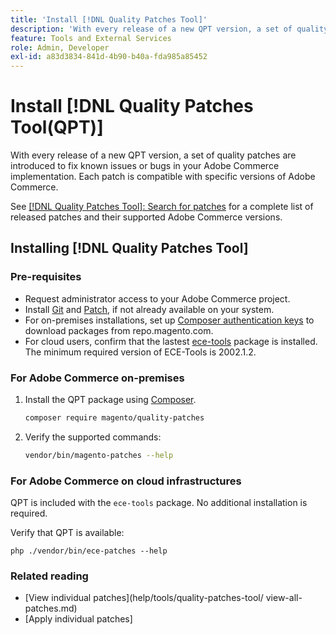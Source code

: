```yaml
---
title: 'Install [!DNL Quality Patches Tool]'
description: 'With every release of a new QPT version, a set of quality patches are introduced to fix known issues or bugs in your Adobe Commerce implementation. Each patch is compatible with specific versions of Adobe Commerce.'
feature: Tools and External Services
role: Admin, Developer
exl-id: a83d3834-841d-4b90-b40a-fda985a85452
---
```

# Install [!DNL Quality Patches Tool(QPT)]

With every release of a new QPT version, a set of quality patches are introduced to fix known issues or bugs in your Adobe Commerce implementation. Each patch is compatible with specific versions of Adobe Commerce. 

See [[!DNL Quality Patches Tool]: Search for patches](https://experienceleague.adobe.com/tools/commerce-quality-patches/index.html) for a complete list of released patches and their supported Adobe Commerce versions.

## Installing [!DNL Quality Patches Tool]

### Pre-requisites

* Request administrator access to your Adobe Commerce project.  
* Install [Git](https://git-scm.com/downloads) and [Patch](https://man7.org/linux/man-pages/man1/patch.1.html), if not already available on your system.   
* For on-premises installations, set up [Composer authentication keys](https://experienceleague.adobe.com/en/docs/commerce-operations/installation-guide/prerequisites/authentication-keys) to download packages from repo.magento.com.  
* For cloud users, confirm that the lastest [ece-tools](https://experienceleague.adobe.com/en/docs/commerce-on-cloud/user-guide/dev-tools/ece-tools-package) package is installed. The minimum required version of ECE-Tools is 2002.1.2. 

### For Adobe Commerce on-premises 

1. Install the QPT package using [Composer](https://getcomposer.org/).

    ```bash
    composer require magento/quality-patches
    ```

1. Verify the supported commands:

    ```bash
    vendor/bin/magento-patches --help
    ```

### For Adobe Commerce on cloud infrastructures

QPT is included with the `ece-tools` package. No additional installation is required.

Verify that QPT is available:

```
php ./vendor/bin/ece-patches --help
```

### Related reading

* [View individual patches](help/tools/quality-patches-tool/        view-all-patches.md)
* [Apply individual patches]
